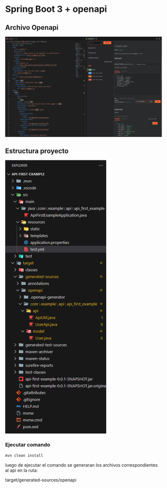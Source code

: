 # Spring Boot 3 + openapi

## Archivo Openapi
![File Openapi](/file-openapi.jpg)

## Estructura proyecto
![Estructura proyecto](/estructura-proyecto.jpg)

### Ejecutar comando
```bash
mvn clean install
```

luego de ejecutar el comando se generaran los archivos correspondientes al api en la ruta:  

target/generated-sources/openapi
